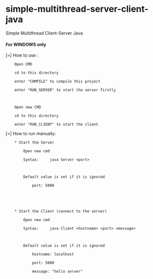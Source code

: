 # simple-multithread-server-client-java
Simple Multithread Client-Server Java


#### For WINDOWS only





[=] How to use : 

		Open CMD 

		cd to this directory 

		enter "COMPILE" to compile this project

		enter "RUN_SERVER" to start the server firstly



		Open new CMD

		cd to this directory

		enter "RUN_CLIENT" to start the client 







[=] How to run manually:

		

		* Start the Server

			Open new cmd

			Syntax: 	java Server <port>

			

			Default value is set if it is ignored

				port: 5000





		* Start the Client (connect to the server)

			Open new cmd

			Syntax: 	java Client <hostname> <port> <message>



			Default value is set if it is ignored

				hostname: localhost

				port: 5000 

				message: "hello server"



